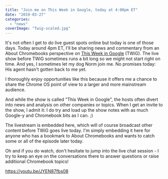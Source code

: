 ```yaml
---
title: "Join me on This Week in Google, today at 4:00pm ET"
date: "2019-03-27"
categories: 
  - "news"
coverImage: "Twig-scaled.jpg"
---
```


It's not often I get to do live guest spots online but today is one of those days. Today around 4pm ET, I'll be sharing news and commentary from an About Chromebooks perspective on [This Week in Google](https://twit.tv/shows/this-week-in-google) (TWiG). The live show before TWiG sometimes runs a bit long so we might not start right on time. And yes, I sometimes let my dog Norm join me. No promises today: His agent hasn't gotten back to me yet.

I thoroughly enjoy opportunities like this because it offers me a chance to share the Chrome OS point of view to a larger and more mainstream audience.

And while the show is called "This Week in Google", the hosts often divert into news and analysis on other companies or topics. When I get an invite to the show, I admit it: I do try and load up the show notes with as much Google-y and Chromebook bits as I can. ;)

The livestream is embedded here, which will of course broadcast other content before TWiG goes live today. I'm simply embedding it here for anyone who has a bookmark to About Chromebooks and wants to catch some or all of the episode later today.

Oh and if you do watch, don't hesitate to jump into the live chat session - I try to keep an eye on the conversations there to answer questions or raise additional Chromebook topics!

https://youtu.be/JYEN87fbs08
